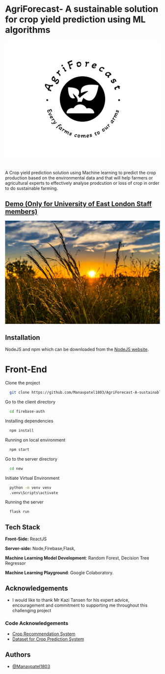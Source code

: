 # AgriForecast- A sustainable solution for crop yield prediction using ML algorithms 

![Logo](src/images/logo.png)


#

A Crop yield prediction solution using Machine learning to predict the crop production based on the environmental data and that will help farmers or agricultural experts to effectively analyse prodcution  or loss of crop in order to do sustainable farming.

## [Demo (Only for University of East London Staff members)](https://uelac-my.sharepoint.com/:v:/r/personal/u2045599_uel_ac_uk/Documents/Recordings/Demo%20Video%20for%20dissertation%20Manav%20Yogesh%20PATEL-20240412_142424-Meeting%20Recording.mp4?csf=1&web=1&e=MUVO0i)
 
[<img src="src/images/image.jpg">](https://uelac-my.sharepoint.com/:v:/r/personal/u2045599_uel_ac_uk/Documents/Recordings/Demo%20Video%20for%20dissertation%20Manav%20Yogesh%20PATEL-20240412_142424-Meeting%20Recording.mp4?csf=1&web=1&e=MUVO0i)

## Installation

NodeJS and npm which can be downloaded from the [NodeJS website](https://nodejs.org/en/download/).

# Front-End 

Clone the project

```bash
  git clone https://github.com/Manavpatel1803/AgriForecast-A-sustainable-solution-based-on-ML-Algorithms-.git
```

Go to the client directory

```bash
  cd firebase-auth
```

Installing dependencies 
```bash
  npm install 
```
Running on local environment 

```bash
  npm start 
```

Go to the server directory

```bash
  cd new
```

Initiate Virtual Environment 

```bash
  python -m venv venv
  .venv\Scripts\activate 
```

Running the server 

```bash
  flask run 
```
## Tech Stack

**Front-Side:** ReactJS

**Server-side:** Node,Firebase,Flask, 

**Machine Learning Model Development**: Random Forest, Decision Tree Regressor

**Machine Learning Playground**: Google Colaboratory.


## Acknowledgements
 - I would like to thank Mr Kazi Tansen for his expert advice, encouragement and commitment to supporting me throughout this challenging project

### Code Acknowledgements

 - [Crop Recommendation System](https://github.com/Gladiator07/Harvestify)
 - [Dataset for Crop Prediction System ](https://www.kaggle.com/datasets/patelris/crop-yield-prediction-dataset)
   
## Authors

- [@Manavpatel1803](https://github.com/Manavpatel1803)
  
